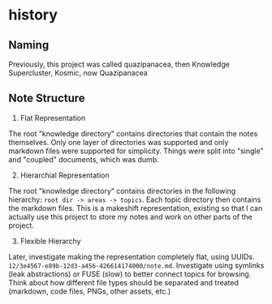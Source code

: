 # history

## Naming

Previously, this project was called quazipanacea, then Knowledge Supercluster, Kosmic, now Quazipanacea

## Note Structure

1. Flat Representation

The root "knowledge directory" contains directories that contain the notes themselves. Only one layer of directories was supported and only markdown files were supported for simplicity. Things were split into "single" and "coupled" documents, which was dumb.

2. Hierarchial Representation

The root "knowledge directory" contains directories in the following hierarchy: `root dir -> areas -> topics`. Each topic directory then contains the markdown files. This is a makeshift representation, existing so that I can actually use this project to store my notes and work on other parts of the project.

3. Flexible Hierarchy

Later, investigate making the representation completely flat, using UUIDs. `12/3e4567-e89b-12d3-a456-426614174000/note.md`. Investigate using symlinks (leak abstractions) or FUSE (slow) to better connect topics for browsing. Think about how different file types should be separated and treated (markdown, code files, PNGs, other assets, etc.)
